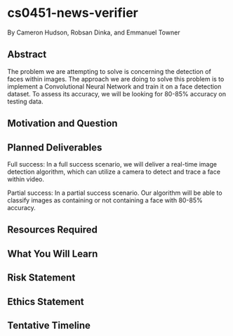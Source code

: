 # cs0451-news-verifier
By Cameron Hudson, Robsan Dinka, and Emmanuel Towner

## Abstract
The problem we are attempting to solve is concerning the detection
of faces within images. The approach we are doing to solve this problem is to implement a Convolutional Neural Network and train it on a face detection dataset. To assess its accuracy, we will be looking for 80-85% accuracy on testing data. 

## Motivation and Question

## Planned Deliverables

Full success: In a full success scenario, we will deliver a real-time image detection algorithm, which can utilize a camera to detect and trace a face within
video.

Partial success: In a partial success scenario. Our algorithm will be able to classify images as containing or not containing a face with 80-85% accuracy.

## Resources Required

## What You Will Learn

## Risk Statement

## Ethics Statement

## Tentative Timeline
